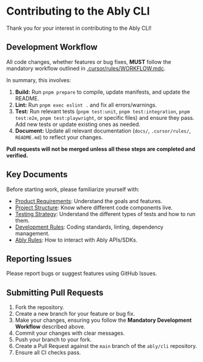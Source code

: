 # Contributing to the Ably CLI

Thank you for your interest in contributing to the Ably CLI!

## Development Workflow

All code changes, whether features or bug fixes, **MUST** follow the mandatory workflow outlined in [.cursor/rules/WORKFLOW.mdc](mdc:.cursor/rules/WORKFLOW.mdc).

In summary, this involves:

1.  **Build:** Run `pnpm prepare` to compile, update manifests, and update the README.
2.  **Lint:** Run `pnpm exec eslint .` and fix all errors/warnings.
3.  **Test:** Run relevant tests (`pnpm test:unit`, `pnpm test:integration`, `pnpm test:e2e`, `pnpm test:playwright`, or specific files) and ensure they pass. Add new tests or update existing ones as needed.
4.  **Document:** Update all relevant documentation (`docs/`, `.cursor/rules/`, `README.md`) to reflect your changes.

**Pull requests will not be merged unless all these steps are completed and verified.**

## Key Documents

Before starting work, please familiarize yourself with:

*   [Product Requirements](mdc:docs/Product-Requirements.md): Understand the goals and features.
*   [Project Structure](mdc:docs/Project-Structure.md): Know where different code components live.
*   [Testing Strategy](mdc:docs/Testing.md): Understand the different types of tests and how to run them.
*   [Development Rules](mdc:.cursor/rules/development.mdc): Coding standards, linting, dependency management.
*   [Ably Rules](mdc:.cursor/rules/ably.mdc): How to interact with Ably APIs/SDKs.

## Reporting Issues

Please report bugs or suggest features using GitHub Issues.

## Submitting Pull Requests

1.  Fork the repository.
2.  Create a new branch for your feature or bug fix.
3.  Make your changes, ensuring you follow the **Mandatory Development Workflow** described above.
4.  Commit your changes with clear messages.
5.  Push your branch to your fork.
6.  Create a Pull Request against the `main` branch of the `ably/cli` repository.
7.  Ensure all CI checks pass.
